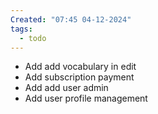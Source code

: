 ```yaml
---
Created: "07:45 04-12-2024"
tags:
  - todo
---
```

- Add add vocabulary in edit
- Add subscription payment
- Add add user admin
- Add user profile management